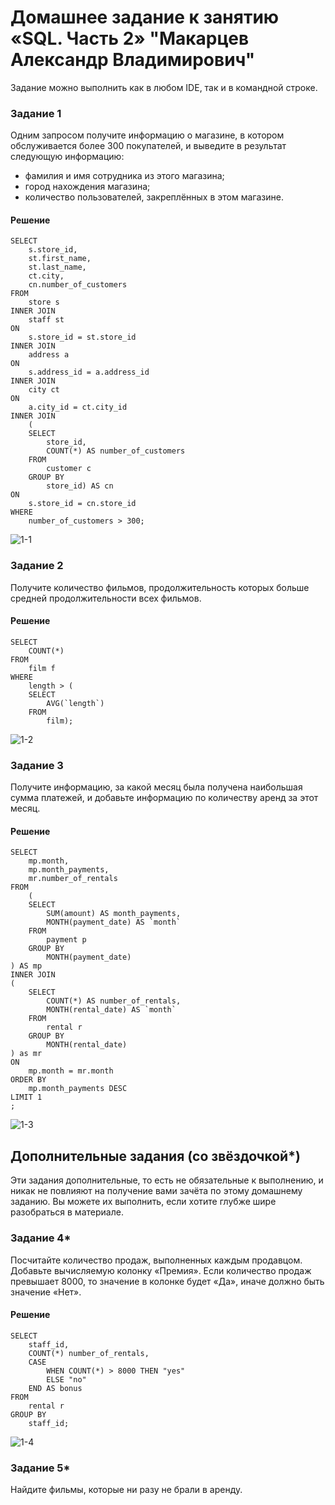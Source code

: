 # Домашнее задание к занятию «SQL. Часть 2» "Макарцев Александр Владимирович"

Задание можно выполнить как в любом IDE, так и в командной строке.

### Задание 1

Одним запросом получите информацию о магазине, в котором обслуживается более 300 покупателей, и выведите в результат следующую информацию: 
- фамилия и имя сотрудника из этого магазина;
- город нахождения магазина;
- количество пользователей, закреплённых в этом магазине.

#### Решение
```
SELECT
	s.store_id,
	st.first_name,
	st.last_name,
	ct.city,
	cn.number_of_customers
FROM
	store s
INNER JOIN
	staff st
ON
	s.store_id = st.store_id
INNER JOIN 
	address a
ON
	s.address_id = a.address_id
INNER JOIN
	city ct
ON
	a.city_id = ct.city_id
INNER JOIN
	(
	SELECT
		store_id,
		COUNT(*) AS number_of_customers
	FROM
		customer c
	GROUP BY
		store_id) AS cn
ON
	s.store_id = cn.store_id
WHERE
	number_of_customers > 300;
```
![1-1](./12-4-1.png)

### Задание 2

Получите количество фильмов, продолжительность которых больше средней продолжительности всех фильмов.

#### Решение
```
SELECT
	COUNT(*)
FROM
	film f
WHERE
	length > (
	SELECT
		AVG(`length`)
	FROM
		film);
```
![1-2](./12-4-2.png)

### Задание 3

Получите информацию, за какой месяц была получена наибольшая сумма платежей, и добавьте информацию по количеству аренд за этот месяц.

#### Решение
```
SELECT
	mp.month,
	mp.month_payments,
	mr.number_of_rentals
FROM
	(
	SELECT
		SUM(amount) AS month_payments,
		MONTH(payment_date) AS `month`
	FROM
		payment p
	GROUP BY
		MONTH(payment_date)
) AS mp
INNER JOIN 
(
	SELECT
		COUNT(*) AS number_of_rentals,
		MONTH(rental_date) AS `month`
	FROM
		rental r
	GROUP BY
		MONTH(rental_date)
) as mr
ON
	mp.month = mr.month
ORDER BY
	mp.month_payments DESC
LIMIT 1
;
```
![1-3](./12-4-3.png)

## Дополнительные задания (со звёздочкой*)
Эти задания дополнительные, то есть не обязательные к выполнению, и никак не повлияют на получение вами зачёта по этому домашнему заданию. Вы можете их выполнить, если хотите глубже шире разобраться в материале.

### Задание 4*

Посчитайте количество продаж, выполненных каждым продавцом. Добавьте вычисляемую колонку «Премия». Если количество продаж превышает 8000, то значение в колонке будет «Да», иначе должно быть значение «Нет».

#### Решение
```
SELECT
	staff_id,
	COUNT(*) number_of_rentals,
	CASE
		WHEN COUNT(*) > 8000 THEN "yes"
		ELSE "no"
	END AS bonus
FROM
	rental r
GROUP BY
	staff_id;
```
![1-4](./12-4-4.png)

### Задание 5*

Найдите фильмы, которые ни разу не брали в аренду.